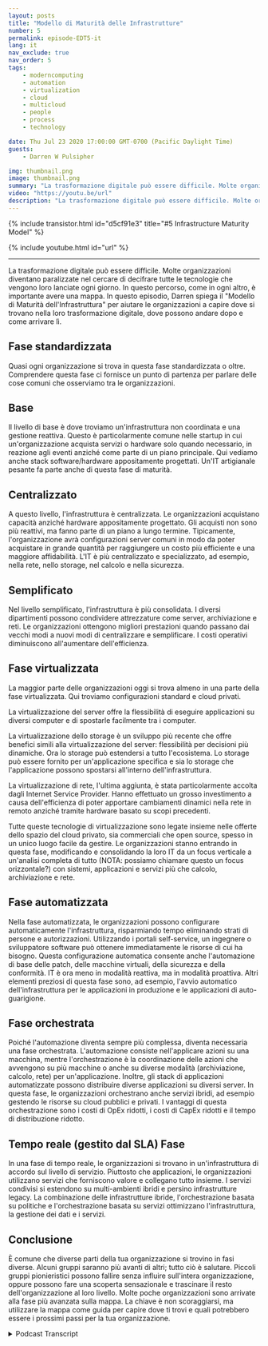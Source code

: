 ```yaml
---
layout: posts
title: "Modello di Maturità delle Infrastrutture"
number: 5
permalink: episode-EDT5-it
lang: it
nav_exclude: true
nav_order: 5
tags:
    - moderncomputing
    - automation
    - virtualization
    - cloud
    - multicloud
    - people
    - process
    - technology

date: Thu Jul 23 2020 17:00:00 GMT-0700 (Pacific Daylight Time)
guests:
    - Darren W Pulsipher

img: thumbnail.png
image: thumbnail.png
summary: "La trasformazione digitale può essere difficile. Molte organizzazioni diventano paralizzate nel tentativo di decifrare tutte le tecnologie che vengono loro proposte ogni giorno. In questo viaggio, come in qualunque altro, è importante avere una mappa. In questo episodio, Darren spiega il Modello di Maturità dell'Infrastruttura per aiutare le organizzazioni a capire dove si trovano nella loro trasformazione digitale, dove possono andare successivamente e come arrivarci."
video: "https://youtu.be/url"
description: "La trasformazione digitale può essere difficile. Molte organizzazioni diventano paralizzate nel tentativo di decifrare tutte le tecnologie che vengono loro proposte ogni giorno. In questo viaggio, come in qualunque altro, è importante avere una mappa. In questo episodio, Darren spiega il Modello di Maturità dell'Infrastruttura per aiutare le organizzazioni a capire dove si trovano nella loro trasformazione digitale, dove possono andare successivamente e come arrivarci."
---
```


<div>
{% include transistor.html id="d5cf91e3" title="#5 Infrastructure Maturity Model" %}

{% include youtube.html id="url" %}
</div>

---

La trasformazione digitale può essere difficile. Molte organizzazioni diventano paralizzate nel cercare di decifrare tutte le tecnologie che vengono loro lanciate ogni giorno. In questo percorso, come in ogni altro, è importante avere una mappa. In questo episodio, Darren spiega il "Modello di Maturità dell'Infrastruttura" per aiutare le organizzazioni a capire dove si trovano nella loro trasformazione digitale, dove possono andare dopo e come arrivare lì.

## Fase standardizzata

Quasi ogni organizzazione si trova in questa fase standardizzata o oltre. Comprendere questa fase ci fornisce un punto di partenza per parlare delle cose comuni che osserviamo tra le organizzazioni.

## Base

Il livello di base è dove troviamo un'infrastruttura non coordinata e una gestione reattiva. Questo è particolarmente comune nelle startup in cui un'organizzazione acquista servizi o hardware solo quando necessario, in reazione agli eventi anziché come parte di un piano principale. Qui vediamo anche stack software/hardware appositamente progettati. Un'IT artigianale pesante fa parte anche di questa fase di maturità.

## Centralizzato

A questo livello, l'infrastruttura è centralizzata. Le organizzazioni acquistano capacità anziché hardware appositamente progettato. Gli acquisti non sono più reattivi, ma fanno parte di un piano a lungo termine. Tipicamente, l'organizzazione avrà configurazioni server comuni in modo da poter acquistare in grande quantità per raggiungere un costo più efficiente e una maggiore affidabilità. L'IT è più centralizzato e specializzato, ad esempio, nella rete, nello storage, nel calcolo e nella sicurezza.

## Semplificato

Nel livello semplificato, l'infrastruttura è più consolidata. I diversi dipartimenti possono condividere attrezzature come server, archiviazione e reti. Le organizzazioni ottengono migliori prestazioni quando passano dai vecchi modi a nuovi modi di centralizzare e semplificare. I costi operativi diminuiscono all'aumentare dell'efficienza.

## Fase virtualizzata

La maggior parte delle organizzazioni oggi si trova almeno in una parte della fase virtualizzata. Qui troviamo configurazioni standard e cloud privati.

La virtualizzazione del server offre la flessibilità di eseguire applicazioni su diversi computer e di spostarle facilmente tra i computer.

La virtualizzazione dello storage è un sviluppo più recente che offre benefici simili alla virtualizzazione del server: flessibilità per decisioni più dinamiche. Ora lo storage può estendersi a tutto l'ecosistema. Lo storage può essere fornito per un'applicazione specifica e sia lo storage che l'applicazione possono spostarsi all'interno dell'infrastruttura.

La virtualizzazione di rete, l'ultima aggiunta, è stata particolarmente accolta dagli Internet Service Provider. Hanno effettuato un grosso investimento a causa dell'efficienza di poter apportare cambiamenti dinamici nella rete in remoto anziché tramite hardware basato su scopi precedenti.

Tutte queste tecnologie di virtualizzazione sono legate insieme nelle offerte dello spazio del cloud privato, sia commerciali che open source, spesso in un unico luogo facile da gestire. Le organizzazioni stanno entrando in questa fase, modificando e consolidando la loro IT da un focus verticale a un'analisi completa di tutto (NOTA: possiamo chiamare questo un focus orizzontale?) con sistemi, applicazioni e servizi più che calcolo, archiviazione e rete.

## Fase automatizzata

Nella fase automatizzata, le organizzazioni possono configurare automaticamente l'infrastruttura, risparmiando tempo eliminando strati di persone e autorizzazioni. Utilizzando i portali self-service, un ingegnere o sviluppatore software può ottenere immediatamente le risorse di cui ha bisogno. Questa configurazione automatica consente anche l'automazione di base delle patch, delle macchine virtuali, della sicurezza e della conformità. IT è ora meno in modalità reattiva, ma in modalità proattiva. Altri elementi preziosi di questa fase sono, ad esempio, l'avvio automatico dell'infrastruttura per le applicazioni in produzione e le applicazioni di auto-guarigione.

## Fase orchestrata

Poiché l'automazione diventa sempre più complessa, diventa necessaria una fase orchestrata. L'automazione consiste nell'applicare azioni su una macchina, mentre l'orchestrazione è la coordinazione delle azioni che avvengono su più macchine o anche su diverse modalità (archiviazione, calcolo, rete) per un'applicazione. Inoltre, gli stack di applicazioni automatizzate possono distribuire diverse applicazioni su diversi server. In questa fase, le organizzazioni orchestrano anche servizi ibridi, ad esempio gestendo le risorse su cloud pubblici e privati. I vantaggi di questa orchestrazione sono i costi di OpEx ridotti, i costi di CapEx ridotti e il tempo di distribuzione ridotto.

## Tempo reale (gestito dal SLA) Fase

In una fase di tempo reale, le organizzazioni si trovano in un'infrastruttura di accordo sul livello di servizio. Piuttosto che applicazioni, le organizzazioni utilizzano servizi che forniscono valore e collegano tutto insieme. I servizi condivisi si estendono su multi-ambienti ibridi e persino infrastrutture legacy. La combinazione delle infrastrutture ibride, l'orchestrazione basata su politiche e l'orchestrazione basata su servizi ottimizzano l'infrastruttura, la gestione dei dati e i servizi.

## Conclusione

È comune che diverse parti della tua organizzazione si trovino in fasi diverse. Alcuni gruppi saranno più avanti di altri; tutto ciò è salutare. Piccoli gruppi pionieristici possono fallire senza influire sull'intera organizzazione, oppure possono fare una scoperta sensazionale e trascinare il resto dell'organizzazione al loro livello. Molte poche organizzazioni sono arrivate alla fase più avanzata sulla mappa. La chiave è non scoraggiarsi, ma utilizzare la mappa come guida per capire dove ti trovi e quali potrebbero essere i prossimi passi per la tua organizzazione.



<details>
<summary> Podcast Transcript </summary>

<p></p>

</details>
